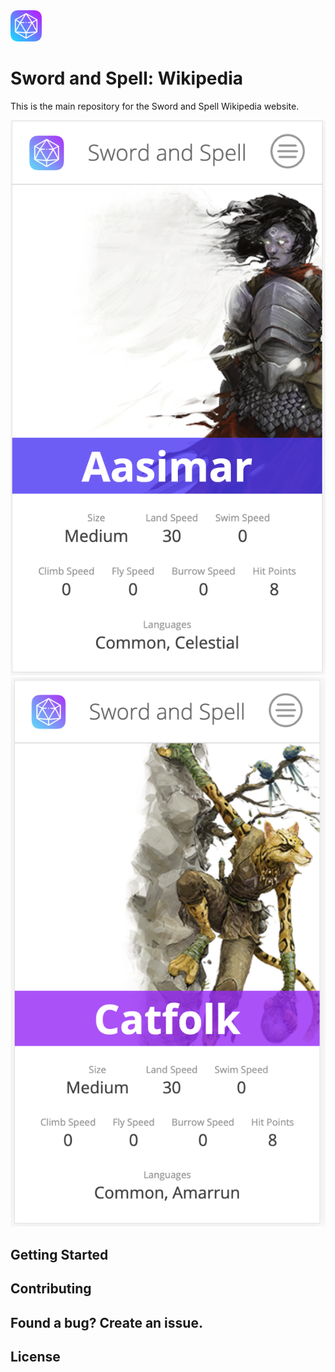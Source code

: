 <img alt="Sword and Spell logo" src="./src/images/logo.png" height="50px" width="50px" />

# Sword and Spell: Wikipedia

This is the main repository for the Sword and Spell Wikipedia website.

![Aasimar](./src/images/aasimar.png)
![Catfolk](./src/images/catfolk.png)

## Getting Started



## Contributing



## Found a bug? Create an issue.



## License


